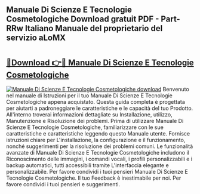 ## Manuale Di Scienze E Tecnologie Cosmetologiche Download gratuit PDF - Part-RRw Italiano Manuale del proprietario del servizio aLoMX

# <h2><a href="http://df98qv.blite.top/?on=Manuale+Di+Scienze+E+Tecnologie+Cosmetologiche">🔗Download 👉🔴 Manuale Di Scienze E Tecnologie Cosmetologiche</a></h2>

[![Manuale Di Scienze E Tecnologie Cosmetologiche download](https://i.imgur.com/lujVjoI.png)](http://df98qv.blite.top/?on=Manuale+Di+Scienze+E+Tecnologie+Cosmetologiche)
Benvenuto nel manuale di Istruzioni per il tuo Manuale Di Scienze E Tecnologie Cosmetologiche appena acquistato. Questa guida completa è progettata per aiutarti a padroneggiare le caratteristiche e le capacità del tuo Prodotto. All'interno troverai informazioni dettagliate su Installazione, utilizzo, Manutenzione e Risoluzione dei problemi. Prima di utilizzare Manuale Di Scienze E Tecnologie Cosmetologiche, familiarizzare con le sue caratteristiche e caratteristiche leggendo questo Manuale utente. Fornisce istruzioni chiare per L'installazione, la configurazione e il funzionamento, nonché suggerimenti per la risoluzione dei problemi comuni. Le funzionalità avanzate di Manuale Di Scienze E Tecnologie Cosmetologiche includono il Riconoscimento delle immagini, i comandi vocali, i profili personalizzabili e i backup automatici, tutti accessibili tramite L'interfaccia elegante e personalizzabile. Per favore condividi i tuoi pensieri Manuale Di Scienze E Tecnologie Cosmetologiche. Il tuo Feedback è inestimabile per noi. Per favore condividi i tuoi pensieri e suggerimenti.
